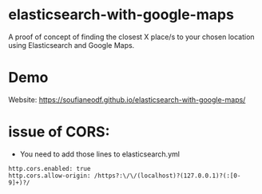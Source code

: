 # elasticsearch-with-google-maps

A proof of concept of finding the closest X place/s to your chosen location using Elasticsearch and Google Maps.

# Demo

Website: https://soufianeodf.github.io/elasticsearch-with-google-maps/

# issue of CORS:
* You need to add those lines to elasticsearch.yml
```
http.cors.enabled: true
http.cors.allow-origin: /https?:\/\/(localhost)?(127.0.0.1)?(:[0-9]+)?/
```
